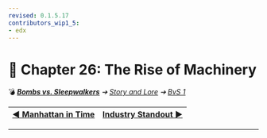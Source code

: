 ```yaml
---
revised: 0.1.5.17
contributors_wip1_5:
- edx
---
```


# 📄 Chapter 26: The Rise of Machinery

💣 ***[Bombs vs. Sleepwalkers][home]** ➔ [Story and Lore][story] ➔ [BvS 1][story_bvs1]*

| [◀️ Manhattan in Time][prev] | [Industry Standout ▶️][next] |
| --: | :-- |

****

[home]: /README.md
[prev]: /story/bvs1/25_manhattan_in_time.md
[next]: /story/bvs1/27_industry_standout.md
[story]: /story/readme.md
[story_bvs1]: /story/bvs1/readme.md
